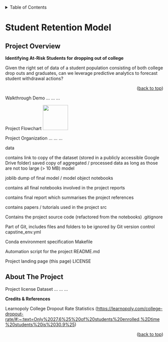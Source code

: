 <a name="readme-top"></a>


<details>
  <summary>Table of Contents</summary>
  <ol>
    <li>
      <a href="#about-the-project">About The Project</a>
    </li>
    <li><a href="#acknowledgments">Acknowledgments</a></li>
  </ol>
</details>




Student Retention Model
=========================

## Project Overview

**Identifying At-Risk Students for dropping out of college**

Given the right set of data of a student population consisting of both college drop outs and graduates, can we leverage predictive analytics to forecast student withdrawal actions?

<p align="right">(<a href="#readme-top">back to top</a>)</p>

Walkthrough Demo
... ... ...

Project Flowchart
    <img src="ProjectWorkFlow.pdf" width="80" height="80">


Project Organization
... ... ...

data

contains link to copy of the dataset (stored in a publicly accessible Google Drive folder)
saved copy of aggregated / processed data as long as those are not too large (> 10 MB)
model

joblib dump of final model / model object
notebooks

contains all final notebooks involved in the project
reports

contains final report which summarises the project
references

contains papers / tutorials used in the project
src

Contains the project source code (refactored from the notebooks)
.gitignore

Part of Git, includes files and folders to be ignored by Git version control
capstine_env.yml

Conda environment specification
Makefile

Automation script for the project
README.md

Project landing page (this page)
LICENSE


<!-- ABOUT THE PROJECT -->
## About The Project

Project license
Dataset
... ... ...

**Credits & References**

Learnopoly College Dropout Rate Statistics (https://learnopoly.com/college-dropout-rate/#:~:text=Only%2027.6%25%20of%20students%20enrolled,%2Dtime%20students%20is%2030.9%25)


<p align="right">(<a href="#readme-top">back to top</a>)</p>

